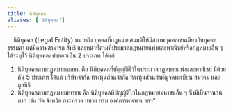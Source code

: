 ```yaml
---
title: นิติบุคคล
aliases: ['นิติบุคคล']
---
```


&emsp;นิติบุคคล (Legal Entity)
หมายถึง บุคคลที่กฎหมายสมมติให้มีสภาพบุคคลเช่นเดียวกับบุคคลธรรมดา
แต่มีความสามารถ สิทธิ
และหน้าที่ตามที่ประมวลกฎหมายแพ่งและพาณิชย์หรือกฎหมายอื่น ๆ ได้ระบุไว้
นิติบุคคลแบ่งออกเป็น 2 ประเภท ได้แก่
1. นิติบุคคลตามกฎหมายเอกชน คือ
นิติบุคคลที่บัญญัติไว้ในประมวลกฎหมายแพ่งและพาณิชย์ มีด้วยกัน 5 ประเภท
ได้แก่ บริษัทจำกัด ห้างหุ้นส่วนจำกัด ห้างหุ้นส่วนสามัญจดทะเบียน สมาคม
และมูลนิธิ
2. นิติบุคคลตามกฎหมายมหาชน คือ นิติบุคคลที่บัญญัติไว้ในกฎหมายมหาชนอื่น
ๆ ซึ่งมีเป็นจำนวนมาก เช่น วัด จังหวัด กระทรวง ทบวง กรม องค์การมหาชน
ฯลฯ&quot;